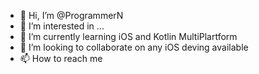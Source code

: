 - 👋 Hi, I’m @ProgrammerN
- 👀 I’m interested in ...
- 🌱 I’m currently learning iOS and Kotlin MultiPlartform
- 💞️ I’m looking to collaborate on any iOS deving available
- 📫 How to reach me 

<!---
ProgrammerN/ProgrammerN is a ✨ special ✨ repository because its `README.md` (this file) appears on your GitHub profile.
You can click the Preview link to take a look at your changes.
--->
